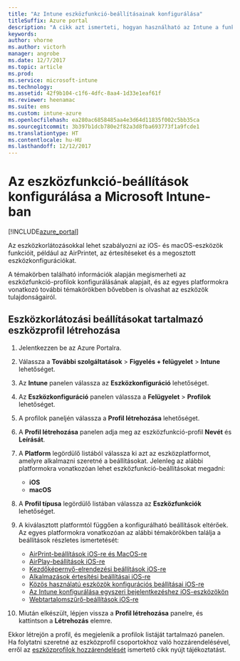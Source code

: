```yaml
---
title: "Az Intune eszközfunkció-beállításainak konfigurálása"
titleSuffix: Azure portal
description: "A cikk azt ismerteti, hogyan használható az Intune a funkciók kezelt eszközökön való konfigurálásához.”"
keywords: 
author: vhorne
ms.author: victorh
manager: angrobe
ms.date: 12/7/2017
ms.topic: article
ms.prod: 
ms.service: microsoft-intune
ms.technology: 
ms.assetid: 42f9b104-c1f6-4dfc-8aa4-1d33e1eaf61f
ms.reviewer: heenamac
ms.suite: ems
ms.custom: intune-azure
ms.openlocfilehash: ea280ac6858485aa4e3d64d11835f002c5bb35ca
ms.sourcegitcommit: 3b397b1dcb780e2f82a3d8fba693773f1a9fcde1
ms.translationtype: HT
ms.contentlocale: hu-HU
ms.lasthandoff: 12/12/2017
---
```

# <a name="how-to-configure-device-feature-settings-in-microsoft-intune"></a>Az eszközfunkció-beállítások konfigurálása a Microsoft Intune-ban

[!INCLUDE[azure_portal](./includes/azure_portal.md)]

Az eszközkorlátozásokkal lehet szabályozni az iOS- és macOS-eszközök funkcióit, például az AirPrintet, az értesítéseket és a megosztott eszközkonfigurációkat.

A témakörben található információk alapján megismerheti az eszközfunkció-profilok konfigurálásának alapjait, és az egyes platformokra vonatkozó további témakörökben bővebben is olvashat az eszközök tulajdonságairól.

## <a name="create-a-device-profile-containing-device-restriction-settings"></a>Eszközkorlátozási beállításokat tartalmazó eszközprofil létrehozása

1. Jelentkezzen be az Azure Portalra.
2. Válassza a **További szolgáltatások** > **Figyelés + felügyelet** > **Intune** lehetőséget.
3. Az **Intune** panelen válassza az **Eszközkonfiguráció** lehetőséget.
2. Az **Eszközkonfiguráció** panelen válassza a **Felügyelet** > **Profilok** lehetőséget.
3. A profilok paneljén válassza a **Profil létrehozása** lehetőséget.
4. A **Profil létrehozása** panelen adja meg az eszközfunkció-profil **Nevét** és **Leírását**.
5. A **Platform** legördülő listából válassza ki azt az eszközplatformot, amelyre alkalmazni szeretné a beállításokat. Jelenleg az alábbi platformokra vonatkozóan lehet eszközfunkció-beállításokat megadni:
    - **iOS**
    - **macOS**
6. A **Profil típusa** legördülő listában válassza az **Eszközfunkciók** lehetőséget. 
7. A kiválasztott platformtól függően a konfigurálható beállítások eltérőek. Az egyes platformokra vonatkozóan az alábbi témakörökben találja a beállítások részletes ismertetését:
    - [AirPrint-beállítások iOS-re és MacOS-re](air-print-settings-ios-macos.md)
    - [AirPlay-beállítások iOS-re](airplay-settings-ios.md)
    - [Kezdőképernyő-elrendezési beállítások iOS-re](home-screen-settings-ios.md)
    - [Alkalmazások értesítési beállításai iOS-re](app-notification-settings-ios.md)
    - [Közös használatú eszközök konfigurációs beállításai iOS-re](shared-device-settings-ios.md)
    - [Az Intune konfigurálása egyszeri bejelentkezéshez iOS-eszközökön](sso-ios.md)
    - [Webtartalomszűrő-beállítások iOS-re](web-content-filter-settings-ios.md)

8. Miután elkészült, lépjen vissza a **Profil létrehozása** panelre, és kattintson a **Létrehozás** elemre.

Ekkor létrejön a profil, és megjelenik a profilok listáját tartalmazó panelen.
Ha folytatni szeretné az eszközprofil csoportokhoz való hozzárendelésével, erről az [eszközprofilok hozzárendelését](device-profile-assign.md) ismertető cikk nyújt tájékoztatást.



